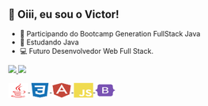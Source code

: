  ## 👋 Oiii, eu sou o Victor!

- 🌱 Participando do Bootcamp Generation FullStack Java
- 🎯 Estudando Java 
- 💻 Futuro Desenvolvedor Web Full Stack.



 <div>
    <a href="https://github.com/vxtxbryan">
    <img height="170em" src="https://github-readme-stats.vercel.app/api?username=vxtxbryan&show_icons=true&theme=dark&include_all_commits=true&count_private=true"/>
    <img height="150em" src="https://github-readme-stats.vercel.app/api/top-langs/?username=vxtxbryan&layout=compact&langs_count=16&theme=dark"/>     
 </div>
 <div style="display: inline_block"><br>
 <img align="center" alt="Victor-Java" height="30" width="40" src="https://github.com/devicons/devicon/blob/master/icons/java/java-plain.svg">
 <img align="center" alt="Victor-CSS3" height="30" width="40" src="https://github.com/devicons/devicon/blob/master/icons/css3/css3-plain.svg">
 <img align="center" alt="Victor-AngularJS" height="30" width="40" src="https://github.com/devicons/devicon/blob/master/icons/angularjs/angularjs-plain.svg">
 <img align="center" alt="Victor-JavaScript" height="30" width="40" src="https://github.com/devicons/devicon/blob/master/icons/javascript/javascript-plain.svg">
 <img align="center" alt="Victor-BootStrap" height="30" width="40" src="https://github.com/devicons/devicon/blob/master/icons/bootstrap/bootstrap-plain.svg">

  ##

